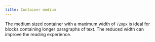 ```yaml
---
title: Container medium
---
```


The medium sized container with a maximum width of <code>720px</code> is ideal for blocks containing longer paragraphs of text. The reduced width can improve the reading experience.
